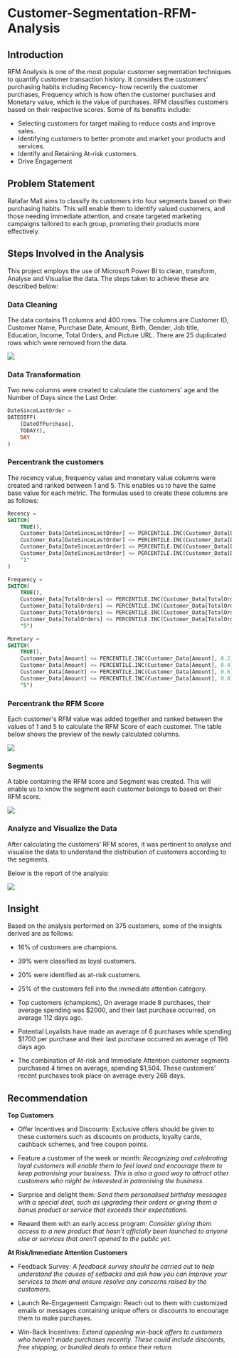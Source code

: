# Customer-Segmentation-RFM-Analysis

## Introduction

RFM Analysis is one of the most popular customer segmentation techniques to quantify customer transaction history. It considers the customers' purchasing habits including Recency- how recently the customer purchases, Frequency which is how often the customer purchases and Monetary value, which is the value of purchases.  RFM classifies customers based on their respective scores.
Some of its benefits include:
-	Selecting customers for target mailing to reduce costs and improve sales.
-	Identifying customers to better promote and market your products and services.
-	Identify and Retaining At-risk customers.
-	Drive Engagement
  
## Problem Statement
Ratafar Mall aims to classify its customers into four segments based on their purchasing habits. This will enable them to identify valued customers, and those needing immediate attention, and create targeted marketing campaigns tailored to each group, promoting their products more effectively.

## Steps Involved in the Analysis
This project employs the use of Microsoft Power BI to clean, transform, Analyse and Visualise the data. The steps taken to achieve these are described below:

### Data Cleaning 

The data contains 11 columns and 400 rows. The columns are Customer ID, Customer Name, Purchase Date, Amount, Birth, Gender, Job title, Education, Income, Total Orders, and Picture URL. There are 25 duplicated rows which were removed from the data.

![](https://github.com/Ratafar22/Customer-Segmentation-RFM-Analysis/blob/main/Pictures/DataPreview.JPG)

### Data Transformation

Two new columns were created to calculate the customers' age and the Number of Days since the Last Order.
```sql
DateSinceLastOrder = 
DATEDIFF(
    [DateOfPurchase], 
    TODAY(),
    DAY
)
```
### Percentrank the customers

The recency value, frequency value and monetary value columns were created and ranked between 1 and 5. This enables us to have the same base value for each metric. 
The formulas used to create these columns are as follows:
```sql
Recency = 
SWITCH(
    TRUE(),
    Customer_Data[DateSinceLastOrder] <= PERCENTILE.INC(Customer_Data[DateSinceLastOrder],0.2),"5",
    Customer_Data[DateSinceLastOrder] <= PERCENTILE.INC(Customer_Data[DateSinceLastOrder],0.4),"4",
    Customer_Data[DateSinceLastOrder] <= PERCENTILE.INC(Customer_Data[DateSinceLastOrder],0.6),"3",
    Customer_Data[DateSinceLastOrder] <= PERCENTILE.INC(Customer_Data[DateSinceLastOrder],0.8),"2",
    "1"
)
```
```sql
Frequency = 
SWITCH(
    TRUE(),
    Customer_Data[TotalOrders] <= PERCENTILE.INC(Customer_Data[TotalOrders], 0.2), "1",
    Customer_Data[TotalOrders] <= PERCENTILE.INC(Customer_Data[TotalOrders], 0.4), "2",
    Customer_Data[TotalOrders] <= PERCENTILE.INC(Customer_Data[TotalOrders], 0.6), "3",
    Customer_Data[TotalOrders] <= PERCENTILE.INC(Customer_Data[TotalOrders], 0.8), "4",
    "5")
```
```sql
Monetary = 
SWITCH(
    TRUE(),
    Customer_Data[Amount] <= PERCENTILE.INC(Customer_Data[Amount], 0.2), "1",
    Customer_Data[Amount] <= PERCENTILE.INC(Customer_Data[Amount], 0.4), "2",
    Customer_Data[Amount] <= PERCENTILE.INC(Customer_Data[Amount], 0.6), "3",
    Customer_Data[Amount] <= PERCENTILE.INC(Customer_Data[Amount], 0.8), "4",
    "5")
```
### Percentrank the RFM Score

Each customer's RFM value was added together and ranked between the values of 1 and 5 to calculate the RFM Score of each customer. The table below shows the preview of the newly calculated columns.

![](https://github.com/Ratafar22/Customer-Segmentation-RFM-Analysis/blob/main/Pictures/CalculatedColumns.JPG)

### Segments 
A table containing the RFM score and Segment was created. This will enable us to know the segment each customer belongs to based on their RFM score.

![](https://github.com/Ratafar22/Customer-Segmentation-RFM-Analysis/blob/main/Pictures/SegmentTable.JPG)

### Analyze and Visualize the Data

After calculating the customers' RFM scores, it was pertinent to analyse and visualise the data to understand the distribution of customers according to the segments.

Below is the report of the analysis:

![](https://github.com/Ratafar22/Customer-Segmentation-RFM-Analysis/blob/main/Pictures/Customer%20Segmentation-%20RFM1.jpg)

## Insight
Based on the analysis performed on 375 customers, some of the insights derived are as follows:
-	16% of customers are champions.
-	39% were classified as loyal customers.
-	20% were identified as at-risk customers.
-	25% of the customers fell into the immediate attention category.
-	Top customers (champions), On average made 8 purchases, their average spending was $2000, and their last purchase occurred, on average 112 days ago. 

- Potential Loyalists have made an average of 6 purchases while spending $1700 per purchase and their last purchase occurred an average of 196 days ago.

- The combination of At-risk and Immediate Attention customer segments purchased 4 times on average, spending $1,504. These customers' recent purchases took place on average every 268 days.

## Recommendation

**Top Customers**

-	Offer Incentives and Discounts:
Exclusive offers should be given to these customers such as discounts on products, loyalty cards, cashback schemes, and free coupon points.

-	Feature a customer of the week or month: 
_Recognizing and celebrating loyal customers will enable them to feel loved and encourage them to keep patronising your business. This is also a good way to attract other customers who might be interested in patronising the business._

-	Surprise and delight them:
_Send them personalised birthday messages with a special deal, such as upgrading their orders or giving them a bonus product or service that exceeds their expectations._

-	Reward them with an early access program:
_Consider giving them access to a new product that hasn’t officially been launched to anyone else or services that aren’t opened to the public yet._

**At Risk/Immediate Attention Customers**

-	Feedback Survey:
_A feedback survey should be carried out to help understand the causes of setbacks and ask how you can improve your services to them and ensure resolve any concerns raised by the customers._

-	Launch Re-Engagement Campaign:
Reach out to them with customized emails or messages containing unique offers or discounts to encourage them to make purchases.

-	Win-Back Incentives: _Extend appealing win-back offers to customers who haven't made purchases recently. These could include discounts, free shipping, or bundled deals to entice their return._


